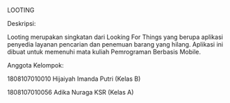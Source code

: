 LOOTING

Deskripsi:

Looting merupakan singkatan dari Looking For Things yang berupa aplikasi penyedia layanan pencarian dan penemuan barang yang hilang. Aplikasi ini dibuat untuk memenuhi mata kuliah Pemrograman Berbasis Mobile.

Anggota Kelompok:

1808107010010 Hijaiyah Imanda Putri (Kelas B)

1808107010056 Adika Nuraga KSR (Kelas A)
